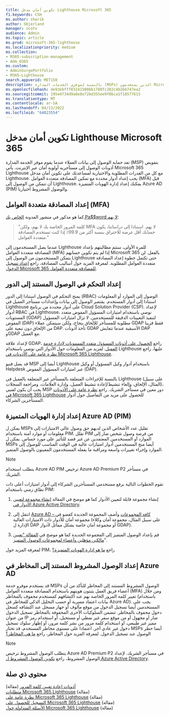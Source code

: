 ```yaml
---
title: تكوين أمان مدخل Lighthouse Microsoft 365
f1.keywords: CSH
ms.author: sharik
author: SKjerland
manager: scotv
audience: Admin
ms.topic: article
ms.prod: microsoft-365-lighthouse
ms.localizationpriority: medium
ms.collection:
- M365-subscription-management
- Adm_O365
ms.custom:
- AdminSurgePortfolio
- M365-Lighthouse
search.appverid: MET150
description: بالنسبة لموفري الخدمات المدارة (MSPs) الذين يستخدمون Microsoft 365 Lighthouse، تعرف على كيفية تكوين أمان المدخل.
ms.openlocfilehash: de93ebfff03241500bb1788fc282c4b2bb747ea2
ms.sourcegitcommit: 195e4734d9a6e8e72bd355ee9f8bca1f18577615
ms.translationtype: MT
ms.contentlocale: ar-SA
ms.lasthandoff: 04/13/2022
ms.locfileid: "64823554"
---
```

# <a name="configure-microsoft-365-lighthouse-portal-security"></a>تكوين أمان مدخل Lighthouse Microsoft 365

تعد حماية الوصول إلى بيانات العملاء عندما يقوم موفر الخدمة المدارة (MSP) بتفويض أذونات الوصول إلى مستأجريه أولوية أمان عبر الإنترنت. يأتي Microsoft 365 Lighthouse مع كل من القدرات المطلوبة والاختيارية لمساعدتك على تكوين أمان مدخل Lighthouse. يجب إعداد أدوار محددة مع تمكين المصادقة متعددة العوامل (MFA) قبل أن تتمكن من الوصول إلى Lighthouse. يمكنك إعداد إدارة الهويات المتميزة Azure AD (PIM) والوصول المشروط اختياريا.

## <a name="set-up-multifactor-authentication-mfa"></a>إعداد المصادقة متعددة العوامل (MFA)

كما هو مذكور في منشور المدونة [الخاص بك Pa$$word لا يهم](https://techcommunity.microsoft.com/t5/azure-active-directory-identity/your-pa-word-doesn-t-matter/ba-p/731984):

> "كلمة المرور الخاصة بك لا يهم، ولكن MFA لا يهم. استنادا إلى دراساتنا، يكون حسابك أقل عرضة للاختراق بنسبة أكثر من 99.9٪ إذا كنت تستخدم المصادقة متعددة العوامل."

عندما يصل المستخدمون إلى Lighthouse للمرة الأولى، ستتم مطالبتهم بإعداد المصادقة متعددة العوامل (MFA) إذا لم يتم تكوين حسابهم Microsoft 365 بالفعل. لن يتمكن المستخدمون من الوصول إلى Lighthouse حتى تكتمل خطوة إعداد المصادقة متعددة العوامل المطلوبة. لمعرفة المزيد حول أساليب المصادقة، راجع [إعداد تسجيل الدخول Microsoft 365 للمصادقة متعددة العوامل](https://support.microsoft.com/office/ace1d096-61e5-449b-a875-58eb3d74de14).

## <a name="set-up-role-based-access-control"></a>إعداد التحكم في الوصول المستند إلى الدور

يمنح التحكم في الوصول استنادا إلى الدور (RBAC) الوصول إلى الموارد أو المعلومات استنادا إلى أدوار المستخدم. يقتصر الوصول إلى بيانات وإعدادات مستأجر العميل في Lighthouse على أدوار محددة من برنامج Cloud Solution Provider (CSP). لإعداد أدوار RBAC في Lighthouse، نوصي باستخدام امتيازات المسؤول المفوض متعدد المستويات (GDAP) لتنفيذ التعيينات الدقيقة للمستخدمين. لا تزال امتيازات المسؤول المفوض (DAP) مطلوبة للمستأجر للإلحاق بنجاح، ولكن سيتمكن عملاء GDAP فقط قريبا من الإلحاق دون تبعية على DAP. تأخذ أذونات GDAP الأسبقية عندما تتعايش DAP وGDAP مع العميل.

لإعداد علاقة GDAP، راجع [الحصول على أذونات المسؤول متعدد المستويات لإدارة خدمة العميل](/partner-center/gdap-obtain-admin-permissions-to-manage-customer). لمزيد من المعلومات حول الأدوار التي نوصي باستخدام Lighthouse عليها، راجع [نظرة عامة على الأذونات في Microsoft 365 Lighthouse](m365-lighthouse-overview-of-permissions.md).

قد يصل فنيو MSP أيضا إلى Lighthouse باستخدام أدوار وكيل المسؤول أو وكيل Helpdesk عبر امتيازات المسؤول المفوض (DAP).

بالنسبة للإجراءات المتعلقة بالمستأجر غير المتعلقة بالعميل في Lighthouse (على سبيل المثال، الإلحاق، وإلغاء تنشيط/إعادة تنشيط العميل، وإدارة العلامات، ومراجعة السجلات)، يجب أن يكون لفنيي MSP دور معين في مستأجر الشريك. راجع [نظرة عامة على الأذونات في Microsoft 365 Lighthouse](m365-lighthouse-overview-of-permissions.md) للحصول على مزيد من التفاصيل حول أدوار المستأجرين الشركاء.

## <a name="set-up-azure-ad-privileged-identity-management-pim"></a>إعداد إدارة الهويات المتميزة Azure AD (PIM)

يمكن ل MSPs تقليل عدد الأشخاص الذين لديهم حق وصول عالي الامتيازات إلى معلومات أو موارد آمنة باستخدام PIM. تقلل PIM من فرصة وصول شخص ضار إلى الموارد أو المستخدمين المعتمدين عن غير قصد للتأثير على مورد حساس. يمكن ل MSPs أيضا منح المستخدمين أدوار امتيازات عالية في الوقت المناسب للوصول إلى الموارد وإجراء تغييرات واسعة ومراقبة ما يفعله المستخدمون المعينون بالوصول المتميز.

> [!NOTE]
> يتطلب استخدام Azure AD PIM ترخيص Azure AD Premium P2 في مستأجر الشريك.

تقوم الخطوات التالية برفع مستخدمي المستأجرين الشركاء إلى أدوار امتيازات أعلى ذات نطاق زمني باستخدام PIM:

1. إنشاء مجموعة قابلة لتعيين الأدوار كما هو موضح في المقالة [إنشاء مجموعة لتعيين الأدوار في Azure Active Directory](/azure/active-directory/roles/groups-create-eligible).

2. انتقل إلى [Azure AD – كافة المجموعات](https://portal.azure.com/#blade/Microsoft_AAD_IAM/GroupsManagementMenuBlade/AllGroups) وأضف المجموعة الجديدة كعضو في مجموعة أمان للأدوار ذات الامتيازات العالية (على سبيل المثال، مجموعة أمان وكلاء الإدارة ل DAP أو مجموعة أمان خاصة بشكل مماثل لأدوار GDAP).

3. قم بإعداد الوصول المتميز إلى المجموعة الجديدة كما هو موضح في [المقالة "تعيين مالكين مؤهلين وأعضاء لمجموعات الوصول المتميز](/azure/active-directory/privileged-identity-management/groups-assign-member-owner)".

لمعرفة المزيد حول PIM، راجع [ما هو إدارة الهويات المتميزة؟](/azure/active-directory/privileged-identity-management/pim-configure)

## <a name="set-up-risk-based-azure-ad-conditional-access"></a>إعداد الوصول المشروط المستند إلى المخاطر في Azure AD

قد يستخدم موفرو خدمة MSPs الوصول المشروط المستند إلى المخاطر للتأكد من أن أعضاء فريق العمل يثبتون هويتهم باستخدام المصادقة متعددة العوامل (MFA) ومن خلال تغيير كلمة المرور الخاصة بهم عند اكتشافهم كمستخدم محفوف بالمخاطر (باستخدام بيانات اعتماد مسربة أو حسب التحليل الذكي للمخاطر في Azure AD). يجب على المستخدمين أيضا تسجيل الدخول من موقع مألوف أو جهاز مسجل عند اكتشافه كسجل دخول محفوف بالمخاطر. تتضمن السلوكيات الأخرى المحفوفة بالمخاطر تسجيل الدخول من عنوان IP ضار أو مجهول أو من موقع سفر غير نمطي أو مستحيل، أو استخدام رمز مميز غير طبيعي، أو استخدام كلمة مرور من نشر كلمة مرور، أو إظهار سلوك تسجيل دخول غير عادي آخر. اعتمادا على مستوى مخاطر المستخدم، قد تختار MSPs أيضا حظر الوصول عند تسجيل الدخول. لمعرفة المزيد حول المخاطر، راجع [ما هي المخاطر؟](/azure/active-directory/identity-protection/concept-identity-protection-risks)

> [!NOTE]
> يتطلب الوصول المشروط ترخيص Azure AD Premium P2 في مستأجر الشريك. لإعداد الوصول المشروط، راجع [تكوين الوصول المشروط ل Azure Active Directory](/appcenter/general/configuring-aad-conditional-access).

## <a name="related-content"></a>محتوى ذي صلة

[أذونات إعادة تعيين كلمة المرور](/azure/active-directory/roles/permissions-reference#password-reset-permissions) (مقالة)\
[متطلبات Microsoft 365 Lighthouse](m365-lighthouse-requirements.md) (مقالة)\
[نظرة عامة على Microsoft 365 Lighthouse](m365-lighthouse-overview.md) (مقالة)\
[التسجيل للحصول على Microsoft 365 Lighthouse](m365-lighthouse-sign-up.md) (مقالة)\
[الأسئلة المتداولة حول Microsoft 365 Lighthouse](m365-lighthouse-faq.yml) (مقالة)
